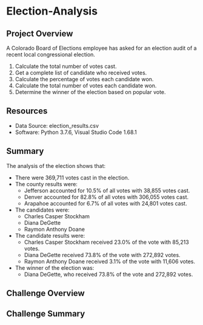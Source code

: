 # Election-Analysis

## Project Overview
A Colorado Board of Elections employee has asked for an election audit of a recent local congressional election.

1. Calculate the total number of votes cast.
2. Get a complete list of candidate who received votes.
3. Calculate the percentage of votes each candidate won.
4. Calculate the total number of votes each candidate won.
5. Determine the winner of the election based on popular vote.

## Resources
- Data Source: election_results.csv
- Software: Python 3.7.6, Visual Studio Code 1.68.1

## Summary
The analysis of the election shows that:
- There were 369,711 votes cast in the election.
- The county results were:
  - Jefferson accounted for 10.5% of all votes with 38,855 votes cast.
  - Denver accounted for 82.8% of all votes with 306,055 votes cast.
  - Arapahoe accounted for 6.7% of all votes with 24,801 votes cast.
- The candidates were:
  - Charles Casper Stockham
  - Diana DeGette
  - Raymon Anthony Doane
- The candidate results were:
  - Charles Casper Stockham received 23.0% of the vote with 85,213 votes.
  - Diana DeGette received 73.8% of the vote with 272,892 votes.
  - Raymon Anthony Doane received 3.1% of the vote with 11,606 votes.
- The winner of the election was:
  - Diana DeGette, who received 73.8% of the vote and 272,892 votes.

## Challenge Overview


## Challenge Summary
